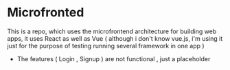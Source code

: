 # Microfronted

This is a repo, which uses the microfrontend architecture for building web apps, it uses React as well as Vue ( although i don't know vue.js, i'm using it just for the purpose of testing running several framework in one app )

- The features ( Login , Signup ) are not functional , just a placeholder
